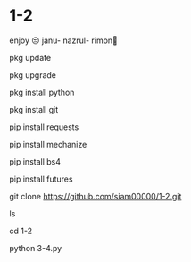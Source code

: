 # 1-2

enjoy 😒 janu- nazrul- rimon🤑

pkg update 

pkg upgrade 

pkg install python 

pkg install git 

pip install requests 

pip install mechanize 

pip install bs4 

pip install futures 

git clone https://github.com/siam00000/1-2.git

ls

cd 1-2

python 3-4.py
